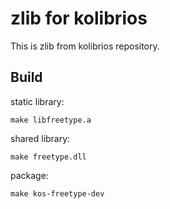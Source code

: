 # zlib for kolibrios

This is zlib from kolibrios repository.

## Build

static library:
```
make libfreetype.a
```

shared library:
```
make freetype.dll
```

package:
```
make kos-freetype-dev
```
